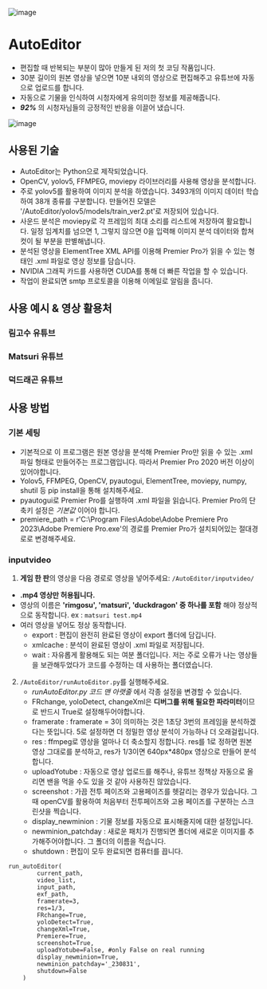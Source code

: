 ![image](https://github.com/rimgosu/AutoEditor/assets/120752098/a6c16f86-0fe8-4456-8112-2abf5d2f40de)

# AutoEditor

- 편집할 때 반복되는 부분이 많아 만들게 된 저의 첫 코딩 작품입니다.
- 30분 길이의 원본 영상을 넣으면 10분 내외의 영상으로 편집해주고 유튜브에 자동으로 업로드를 합니다.
- 자동으로 기물을 인식하여 시청자에게 유의미한 정보를 제공해줍니다.
- _**92%**_ 의 시청자님들의 긍정적인 반응을 이끌어 냈습니다.

![image](https://github.com/rimgosu/AutoEditor/assets/120752098/98e56e45-ed01-4316-ad6d-689eb8a3f3a2)

## 사용된 기술
- AutoEditor는 Python으로 제작되었습니다.
- OpenCV, yolov5, FFMPEG, moviepy 라이브러리를 사용해 영상을 분석합니다.
- 주로 yolov5를 활용하여 이미지 분석을 하였습니다. 3493개의 이미지 데이터 학습하여 38개 종류를 구분합니다. 만들어진 모델은 '/AutoEditor/yolov5/models/train_ver2.pt'로 저장되어 있습니다.
- 사운드 분석은 moviepy로 각 프레임의 최대 소리를 리스트에 저장하여 활요합니다. 일정 임계치를 넘으면 1, 그렇지 않으면 0을 입력해 이미지 분석 데이터와 합쳐 컷이 될 부분을 판별해냅니다.
- 분석된 영상을 ElementTree XML API를 이용해 Premier Pro가 읽을 수 있는 형태인 .xml 파일로 영상 정보를 담습니다.
- NVIDIA 그래픽 카드를 사용하면 CUDA를 통해 더 빠른 작업을 할 수 있습니다.
- 작업이 완료되면 smtp 프로토콜을 이용해 이메일로 알림을 줍니다.

## 사용 예시 & 영상 활용처


### 림고수 유튜브
### Matsuri 유튜브
### 덕드래곤 유튜브



## 사용 방법

### 기본 세팅
- 기본적으로 이 프로그램은 원본 영상을 분석해 Premier Pro만 읽을 수 있는 .xml 파일 형태로 만들어주는 프로그램입니다. 따라서 Premier Pro 2020 버전 이상이 있어야합니다.
- Yolov5, FFMPEG, OpenCV, pyautogui, ElementTree, moviepy, numpy, shutil 등 pip install을 통해 설치해주세요.
- pyautogui로 Premier Pro를 실행하여 .xml 파일을 읽습니다. Premier Pro의 단축키 설정은 _기본값_ 이어야 합니다.
- premiere_path = r'C:\Program Files\Adobe\Adobe Premiere Pro 2023\Adobe Premiere Pro.exe'의 경로를 Premier Pro가 설치되어있는 절대경로로 변경해주세요.

### inputvideo
1. **게임 한 판**의 영상을 다음 경로로 영상을 넣어주세요: `/AutoEditor/inputvideo/`
  - **.mp4 영상만 허용됩니다.**
  - 영상의 이름은 **'rimgosu', 'matsuri', 'duckdragon' 중 하나를 포함** 해야 정상적으로 동작합니다. ex : `matsuri test.mp4`
  - 여러 영상을 넣어도 정상 동작합니다.
    - export : 편집이 완전히 완료된 영상이 export 폴더에 담깁니다.
    - xmlcache : 분석이 완료된 영상이 .xml 파일로 저장됩니다.
    - wait : 자유롭게 활용해도 되는 여분 폴더입니다. 저는 주로 오류가 나는 영상들을 보관해두었다가 코드를 수정하는 데 사용하는 폴더였습니다.
   
2. `/AutoEditor/runAutoEditor.py`를 실행해주세요.
   - _runAutoEditor.py 코드 맨 아랫줄_ 에서 각종 설정을 변경할 수 있습니다.
   - FRchange, yoloDetect, changeXml은 **디버그를 위해 필요한 파라미터**이므로 반드시 True로 설정해두어야합니다.
   - framerate : framerate = 3이 의미하는 것은 1초당 3번의 프레임을 분석하겠다는 뜻입니다. 5로 설정하면 더 정밀한 영상 분석이 가능하나 더 오래걸립니다.
   - res : ffmpeg로 영상을 얼마나 더 축소할지 정합니다. res를 1로 정하면 원본 영상 그대로를 분석하고, res가 1/3이면 640px*480px 영상으로 만들어 분석합니다.
   - uploadYotube : 자동으로 영상 업로드를 해주나, 유튜브 정책상 자동으로 올리면 밴을 먹을 수도 있을 것 같아 사용하진 않았습니다.
   - screenshot : 가끔 전투 페이즈와 고용페이즈를 헷갈리는 경우가 있습니다. 그 때 openCV를 활용하여 처음부터 전투페이즈와 고용 페이즈를 구분하는 스크린샷을 찍습니다.
   - display_newminion : 기물 정보를 자동으로 표시해줄지에 대한 설정입니다.
   - newminion_patchday : 새로운 패치가 진행되면 폴더에 새로운 이미지를 추가해주어야합니다. 그 폴더의 이름을 적습니다.
   - shutdown : 편집이 모두 완료되면 컴퓨터를 끕니다.
```
run_autoEditor(    
        current_path,
        video_list,
        input_path,
        exf_path,
        framerate=3,
        res=1/3,
        FRchange=True,
        yoloDetect=True,
        changeXml=True,
        Premiere=True,
        screenshot=True,
        uploadYotube=False, #only False on real running
        display_newminion=True,
        newminion_patchday='_230831',
        shutdown=False
    )
```
